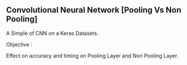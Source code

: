 ## Convolutional Neural Network [Pooling Vs Non Pooling]

A Simple of CNN on a Keras Datasets.

Objective :
  
  Effect on accuracy and timing on Pooling Layer and Non Pooling Layer.
